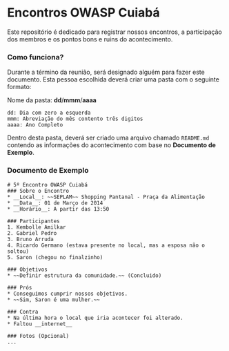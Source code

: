 Encontros OWASP Cuiabá
=========

Este repositório é dedicado para registrar nossos encontros, a participação dos membros e os pontos bons e ruins do acontecimento.

### Como funciona?
Durante a término da reunião, será designado alguém para fazer este documento. Esta pessoa escolhida deverá criar uma pasta com o seguinte formato:


Nome da pasta: __dd__/__mmm__/__aaaa__
```
dd: Dia com zero a esquerda
mmm: Abreviação do mês contento três digitos
aaaa: Ano Completo
```

Dentro desta pasta, deverá ser criado uma arquivo chamado `README.md` contendo as informações do acontecimento com base no __Documento de Exemplo__.

### Documento de Exemplo
```
# 5º Encontro OWASP Cuiabá
### Sobre o Encontro
* __Local__: ~~SEPLAM~~ Shopping Pantanal - Praça da Alimentação
* __Data__: 01 de Março de 2014
* __Horário__: A partir das 13:50

### Participantes
1. Kembolle Amilkar
2. Gabriel Pedro
3. Bruno Arruda
4. Ricardo Germano (estava presente no local, mas a esposa não o soltou)
5. Saron (chegou no finalzinho)

### Objetivos
* ~~Definir estrutura da comunidade.~~ (Concluido)

### Prós
* Conseguimos cumprir nossos objetivos.
* ~~Sim, Saron é uma mulher.~~

### Contra
* Na última hora o local que iria acontecer foi alterado.
* Faltou __internet__

### Fotos (Opcional)
...
```
